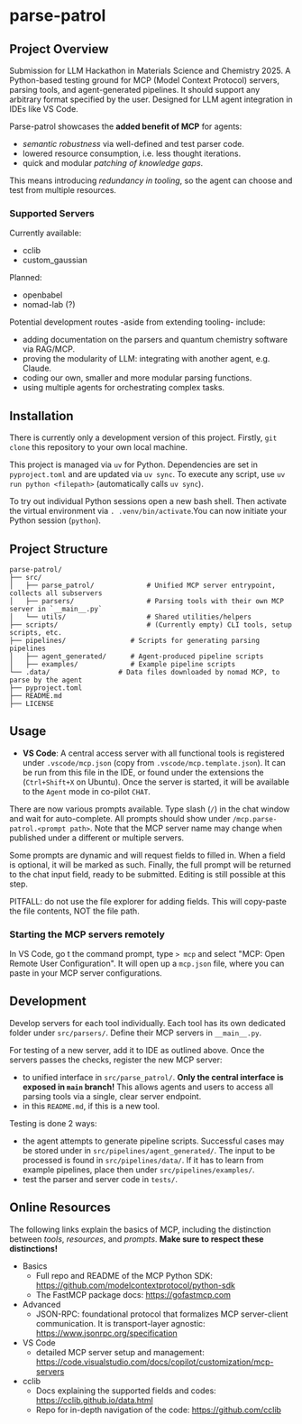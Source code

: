 # parse-patrol

## Project Overview

Submission for LLM Hackathon in Materials Science and Chemistry 2025.
A Python-based testing ground for MCP (Model Context Protocol) servers, parsing tools, and agent-generated pipelines. It should support any arbitrary format specified by the user. Designed for LLM agent integration in IDEs like VS Code.

Parse-patrol showcases the **added benefit of MCP** for agents:

- _semantic robustness_ via well-defined and test parser code.
- lowered resource consumption, i.e. less thought iterations.
- quick and modular _patching of knowledge gaps_.

This means introducing _redundancy in tooling_, so the agent can choose and test from multiple resources.

### Supported Servers

Currently available:

- cclib
- custom_gaussian

Planned:

- openbabel
- nomad-lab (?)

Potential development routes -aside from extending tooling- include:

- adding documentation on the parsers and quantum chemistry software via RAG/MCP.
- proving the modularity of LLM: integrating with another agent, e.g. Claude.
- coding our own, smaller and more modular parsing functions.
- using multiple agents for orchestrating complex tasks.

## Installation

There is currently only a development version of this project.
Firstly, `git clone` this repository to your own local machine.

This project is managed via `uv` for Python.
Dependencies are set in `pyproject.toml` and are updated via `uv sync`.
To execute any script, use `uv run python <filepath>` (automatically calls `uv sync`).

To try out individual Python sessions open a new bash shell.
Then activate the virtual environment via `. .venv/bin/activate`.You can now initiate your Python session (`python`).

## Project Structure

```
parse-patrol/
├── src/
│   ├── parse_patrol/             # Unified MCP server entrypoint, collects all subservers
│   ├── parsers/                  # Parsing tools with their own MCP server in `__main__.py`
│   └── utils/                    # Shared utilities/helpers
├── scripts/                      # (Currently empty) CLI tools, setup scripts, etc.
├── pipelines/                # Scripts for generating parsing pipelines
│   ├── agent_generated/      # Agent-produced pipeline scripts
│   ├── examples/             # Example pipeline scripts
└── .data/                 # Data files downloaded by nomad MCP, to parse by the agent
├── pyproject.toml
├── README.md
├── LICENSE
```

## Usage

- **VS Code**: A central access server with all functional tools is registered under `.vscode/mcp.json` (copy from `.vscode/mcp.template.json`). It can be run from this file in the IDE, or found under the extensions the (`Ctrl+Shift+X` on Ubuntu). Once the server is started, it will be available to the `Agent` mode in co-pilot `CHAT`.

There are now various prompts available. Type slash (`/`) in the chat window and wait for auto-complete.
All prompts should show under `/mcp.parse-patrol.<prompt path>`. Note that the MCP server name may change when published under a different or multiple servers.

Some prompts are dynamic and will request fields to filled in. When a field is optional, it will be marked as such. Finally, the full prompt will be returned to the chat input field, ready to be submitted.
Editing is still possible at this step.

PITFALL: do not use the file explorer for adding fields. This will copy-paste the file contents, NOT the file path.

### Starting the MCP servers remotely

In VS Code, go t the command prompt, type `> mcp` and select "MCP: Open Remote User Configuration". It will open up a `mcp.json` file, where you can paste in your MCP server configurations.

## Development

Develop servers for each tool individually. Each tool has its own dedicated folder under `src/parsers/`. Define their MCP servers in `__main__.py`.

For testing of a new server, add it to IDE as outlined above.
Once the servers passes the checks, register the new MCP server:

- to unified interface in `src/parse_patrol/`. **Only the central interface is exposed in `main` branch!** This allows agents and users to access all parsing tools via a single, clear server endpoint.
- in this `README.md`, if this is a new tool.

Testing is done 2 ways:

- the agent attempts to generate pipeline scripts. Successful cases may be stored under in `src/pipelines/agent_generated/`. The input to be processed is found in `src/pipelines/data/`. If it has to learn from example pipelines, place then under `src/pipelines/examples/`.
- test the parser and server code in `tests/`.

## Online Resources

The following links explain the basics of MCP, including the distinction between _tools_, _resources_, and _prompts_. **Make sure to respect these distinctions!**

- Basics
  - Full repo and README of the MCP Python SDK: https://github.com/modelcontextprotocol/python-sdk
  - The FastMCP package docs: https://gofastmcp.com
- Advanced
  - JSON-RPC: foundational protocol that formalizes MCP server-client communication. It is transport-layer agnostic: https://www.jsonrpc.org/specification
- VS Code
  - detailed MCP server setup and management: https://code.visualstudio.com/docs/copilot/customization/mcp-servers
- cclib
  - Docs explaining the supported fields and codes: https://cclib.github.io/data.html
  - Repo for in-depth navigation of the code: https://github.com/cclib